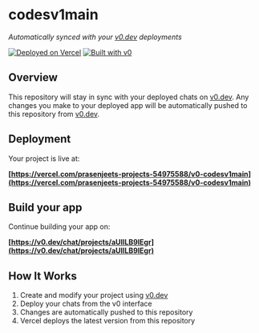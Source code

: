 # codesv1main

*Automatically synced with your [v0.dev](https://v0.dev) deployments*

[![Deployed on Vercel](https://img.shields.io/badge/Deployed%20on-Vercel-black?style=for-the-badge&logo=vercel)](https://vercel.com/prasenjeets-projects-54975588/v0-codesv1main)
[![Built with v0](https://img.shields.io/badge/Built%20with-v0.dev-black?style=for-the-badge)](https://v0.dev/chat/projects/aUlILB9lEgr)

## Overview

This repository will stay in sync with your deployed chats on [v0.dev](https://v0.dev).
Any changes you make to your deployed app will be automatically pushed to this repository from [v0.dev](https://v0.dev).

## Deployment

Your project is live at:

**[https://vercel.com/prasenjeets-projects-54975588/v0-codesv1main](https://vercel.com/prasenjeets-projects-54975588/v0-codesv1main)**

## Build your app

Continue building your app on:

**[https://v0.dev/chat/projects/aUlILB9lEgr](https://v0.dev/chat/projects/aUlILB9lEgr)**

## How It Works

1. Create and modify your project using [v0.dev](https://v0.dev)
2. Deploy your chats from the v0 interface
3. Changes are automatically pushed to this repository
4. Vercel deploys the latest version from this repository
